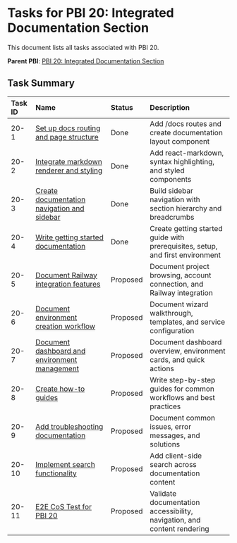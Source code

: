 # Tasks for PBI 20: Integrated Documentation Section

This document lists all tasks associated with PBI 20.

**Parent PBI**: [PBI 20: Integrated Documentation Section](./prd.md)

## Task Summary

| Task ID | Name | Status | Description |
| :------ | :--------------------------------------- | :------- | :--------------------------------- |
| 20-1 | [Set up docs routing and page structure](./20-1.md) | Done | Add /docs routes and create documentation layout component |
| 20-2 | [Integrate markdown renderer and styling](./20-2.md) | Done | Add react-markdown, syntax highlighting, and styled components |
| 20-3 | [Create documentation navigation and sidebar](./20-3.md) | Done | Build sidebar navigation with section hierarchy and breadcrumbs |
| 20-4 | [Write getting started documentation](./20-4.md) | Done | Create getting started guide with prerequisites, setup, and first environment |
| 20-5 | [Document Railway integration features](./20-5.md) | Proposed | Document project browsing, account connection, and Railway integration |
| 20-6 | [Document environment creation workflow](./20-6.md) | Proposed | Document wizard walkthrough, templates, and service configuration |
| 20-7 | [Document dashboard and environment management](./20-7.md) | Proposed | Document dashboard overview, environment cards, and quick actions |
| 20-8 | [Create how-to guides](./20-8.md) | Proposed | Write step-by-step guides for common workflows and best practices |
| 20-9 | [Add troubleshooting documentation](./20-9.md) | Proposed | Document common issues, error messages, and solutions |
| 20-10 | [Implement search functionality](./20-10.md) | Proposed | Add client-side search across documentation content |
| 20-11 | [E2E CoS Test for PBI 20](./20-11.md) | Proposed | Validate documentation accessibility, navigation, and content rendering |

